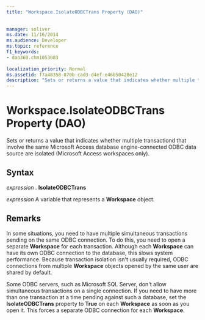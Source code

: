 ```yaml
---
title: "Workspace.IsolateODBCTrans Property (DAO)"
 
 
manager: soliver
ms.date: 11/16/2014
ms.audience: Developer
ms.topic: reference
f1_keywords:
- dao360.chm1053083
  
localization_priority: Normal
ms.assetid: f7a48358-870b-cad3-d4ef-e46b50428e12
description: "Sets or returns a value that indicates whether multiple transactiond that involve the same Microsoft Access database engine-connected ODBC data source are isolated (Microsoft Access workspaces only)."
---
```


# Workspace.IsolateODBCTrans Property (DAO)

Sets or returns a value that indicates whether multiple transactiond that involve the same Microsoft Access database engine-connected ODBC data source are isolated (Microsoft Access workspaces only).
  
## Syntax

 *expression*  . **IsolateODBCTrans**
  
 *expression*  A variable that represents a **Workspace** object. 
  
## Remarks

In some situations, you need to have multiple simultaneous transactions pending on the same ODBC connection. To do this, you need to open a separate **Workspace** for each transaction. Although each **Workspace** can have its own ODBC connection to the database, this slows system performance. Because transaction isolation isn't usually required, ODBC connections from multiple **Workspace** objects opened by the same user are shared by default. 
  
Some ODBC servers, such as Microsoft SQL Server, don't allow simultaneous transactions on a single connection. If you need to have more than one transaction at a time pending against such a database, set the **IsolateODBCTrans** property to **True** on each **Workspace** as soon as you open it. This forces a separate ODBC connection for each **Workspace**. 
  

